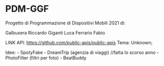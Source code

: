 # PDM-GGF
Progetto di Programmazione di Dispositivi Mobili 2021 di:

Galbusera Riccardo
Giganti Luca
Ferrario Fabio

LINK API: https://github.com/public-apis/public-apis
Tema: Unknown;

Idee: 
    - SpotyFake
    - DreamTrip (agenzia di viaggi) //fatta lo scorso anno
    - PhotoFilter (filtri per foto)
    - BeatBuddy 
